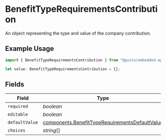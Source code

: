 # BenefitTypeRequirementsContribution

An object representing the type and value of the company contribution.

## Example Usage

```typescript
import { BenefitTypeRequirementsContribution } from "@gusto/embedded-api/models/components/benefittyperequirements.js";

let value: BenefitTypeRequirementsContribution = {};
```

## Fields

| Field                                                                                                            | Type                                                                                                             | Required                                                                                                         | Description                                                                                                      |
| ---------------------------------------------------------------------------------------------------------------- | ---------------------------------------------------------------------------------------------------------------- | ---------------------------------------------------------------------------------------------------------------- | ---------------------------------------------------------------------------------------------------------------- |
| `required`                                                                                                       | *boolean*                                                                                                        | :heavy_minus_sign:                                                                                               | N/A                                                                                                              |
| `editable`                                                                                                       | *boolean*                                                                                                        | :heavy_minus_sign:                                                                                               | N/A                                                                                                              |
| `defaultValue`                                                                                                   | [components.BenefitTypeRequirementsDefaultValue](../../models/components/benefittyperequirementsdefaultvalue.md) | :heavy_minus_sign:                                                                                               | N/A                                                                                                              |
| `choices`                                                                                                        | *string*[]                                                                                                       | :heavy_minus_sign:                                                                                               | N/A                                                                                                              |